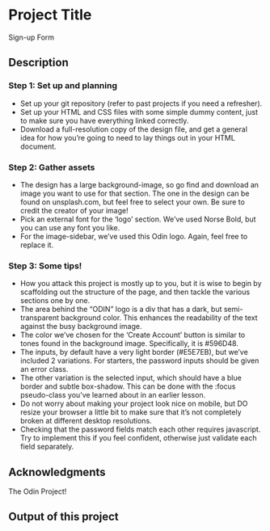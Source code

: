 # Project Title
Sign-up Form

## Description

### Step 1: Set up and planning
- Set up your git repository (refer to past projects if you need a refresher).
- Set up your HTML and CSS files with some simple dummy content, just to make sure you have everything linked correctly.
- Download a full-resolution copy of the design file, and get a general idea for how you’re going to need to lay things out in your HTML document.

### Step 2: Gather assets
- The design has a large background-image, so go find and download an image you want to use for that section. The one in the design can be found on unsplash.com, but feel free to select your own. Be sure to credit the creator of your image!
- Pick an external font for the ‘logo’ section. We’ve used Norse Bold, but you can use any font you like.
- For the image-sidebar, we’ve used this Odin logo. Again, feel free to replace it.

### Step 3: Some tips!
- How you attack this project is mostly up to you, but it is wise to begin by scaffolding out the structure of the page, and then tackle the various sections one by one.
- The area behind the “ODIN” logo is a div that has a dark, but semi-transparent background color. This enhances the readability of the text against the busy background image.
- The color we’ve chosen for the ‘Create Account’ button is similar to tones found in the background image. Specifically, it is #596D48.
- The inputs, by default have a very light border (#E5E7EB), but we’ve included 2 variations. For starters, the password inputs should be given an error class.
- The other variation is the selected input, which should have a blue border and subtle box-shadow. This can be done with the :focus pseudo-class you’ve learned about in an earlier lesson.
- Do not worry about making your project look nice on mobile, but DO resize your browser a little bit to make sure that it’s not completely broken at different desktop resolutions.
- Checking that the password fields match each other requires javascript. Try to implement this if you feel confident, otherwise just validate each field separately.

## Acknowledgments

The Odin Project!

## Output of this project


